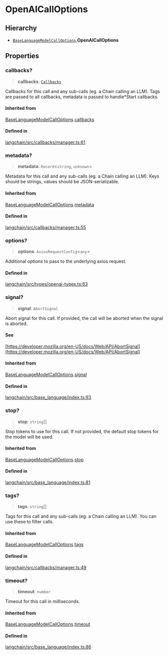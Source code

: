 OpenAICallOptions
=================

Hierarchy[​](#hierarchy "Direct link to Hierarchy")
---------------------------------------------------

*   [`BaseLanguageModelCallOptions`](/docs/api/base_language/interfaces/BaseLanguageModelCallOptions).**OpenAICallOptions**

Properties[​](#properties "Direct link to Properties")
------------------------------------------------------

### callbacks?[​](#callbacks "Direct link to callbacks?")

> **callbacks**: [`Callbacks`](/docs/api/callbacks/types/Callbacks)

Callbacks for this call and any sub-calls (eg. a Chain calling an LLM). Tags are passed to all callbacks, metadata is passed to handle\*Start callbacks.

#### Inherited from[​](#inherited-from "Direct link to Inherited from")

[BaseLanguageModelCallOptions](/docs/api/base_language/interfaces/BaseLanguageModelCallOptions).[callbacks](/docs/api/base_language/interfaces/BaseLanguageModelCallOptions#callbacks)

#### Defined in[​](#defined-in "Direct link to Defined in")

[langchain/src/callbacks/manager.ts:61](https://github.com/hwchase17/langchainjs/blob/46e1734/langchain/src/callbacks/manager.ts#L61)

### metadata?[​](#metadata "Direct link to metadata?")

> **metadata**: `Record`<`string`, `unknown`\>

Metadata for this call and any sub-calls (eg. a Chain calling an LLM). Keys should be strings, values should be JSON-serializable.

#### Inherited from[​](#inherited-from-1 "Direct link to Inherited from")

[BaseLanguageModelCallOptions](/docs/api/base_language/interfaces/BaseLanguageModelCallOptions).[metadata](/docs/api/base_language/interfaces/BaseLanguageModelCallOptions#metadata)

#### Defined in[​](#defined-in-1 "Direct link to Defined in")

[langchain/src/callbacks/manager.ts:55](https://github.com/hwchase17/langchainjs/blob/46e1734/langchain/src/callbacks/manager.ts#L55)

### options?[​](#options "Direct link to options?")

> **options**: `AxiosRequestConfig`<`any`\>

Additional options to pass to the underlying axios request.

#### Defined in[​](#defined-in-2 "Direct link to Defined in")

[langchain/src/types/openai-types.ts:63](https://github.com/hwchase17/langchainjs/blob/46e1734/langchain/src/types/openai-types.ts#L63)

### signal?[​](#signal "Direct link to signal?")

> **signal**: `AbortSignal`

Abort signal for this call. If provided, the call will be aborted when the signal is aborted.

#### See[​](#see "Direct link to See")

[https://developer.mozilla.org/en-US/docs/Web/API/AbortSignal](https://developer.mozilla.org/en-US/docs/Web/API/AbortSignal)

#### Inherited from[​](#inherited-from-2 "Direct link to Inherited from")

[BaseLanguageModelCallOptions](/docs/api/base_language/interfaces/BaseLanguageModelCallOptions).[signal](/docs/api/base_language/interfaces/BaseLanguageModelCallOptions#signal)

#### Defined in[​](#defined-in-3 "Direct link to Defined in")

[langchain/src/base\_language/index.ts:93](https://github.com/hwchase17/langchainjs/blob/46e1734/langchain/src/base_language/index.ts#L93)

### stop?[​](#stop "Direct link to stop?")

> **stop**: `string`\[\]

Stop tokens to use for this call. If not provided, the default stop tokens for the model will be used.

#### Inherited from[​](#inherited-from-3 "Direct link to Inherited from")

[BaseLanguageModelCallOptions](/docs/api/base_language/interfaces/BaseLanguageModelCallOptions).[stop](/docs/api/base_language/interfaces/BaseLanguageModelCallOptions#stop)

#### Defined in[​](#defined-in-4 "Direct link to Defined in")

[langchain/src/base\_language/index.ts:81](https://github.com/hwchase17/langchainjs/blob/46e1734/langchain/src/base_language/index.ts#L81)

### tags?[​](#tags "Direct link to tags?")

> **tags**: `string`\[\]

Tags for this call and any sub-calls (eg. a Chain calling an LLM). You can use these to filter calls.

#### Inherited from[​](#inherited-from-4 "Direct link to Inherited from")

[BaseLanguageModelCallOptions](/docs/api/base_language/interfaces/BaseLanguageModelCallOptions).[tags](/docs/api/base_language/interfaces/BaseLanguageModelCallOptions#tags)

#### Defined in[​](#defined-in-5 "Direct link to Defined in")

[langchain/src/callbacks/manager.ts:49](https://github.com/hwchase17/langchainjs/blob/46e1734/langchain/src/callbacks/manager.ts#L49)

### timeout?[​](#timeout "Direct link to timeout?")

> **timeout**: `number`

Timeout for this call in milliseconds.

#### Inherited from[​](#inherited-from-5 "Direct link to Inherited from")

[BaseLanguageModelCallOptions](/docs/api/base_language/interfaces/BaseLanguageModelCallOptions).[timeout](/docs/api/base_language/interfaces/BaseLanguageModelCallOptions#timeout)

#### Defined in[​](#defined-in-6 "Direct link to Defined in")

[langchain/src/base\_language/index.ts:86](https://github.com/hwchase17/langchainjs/blob/46e1734/langchain/src/base_language/index.ts#L86)